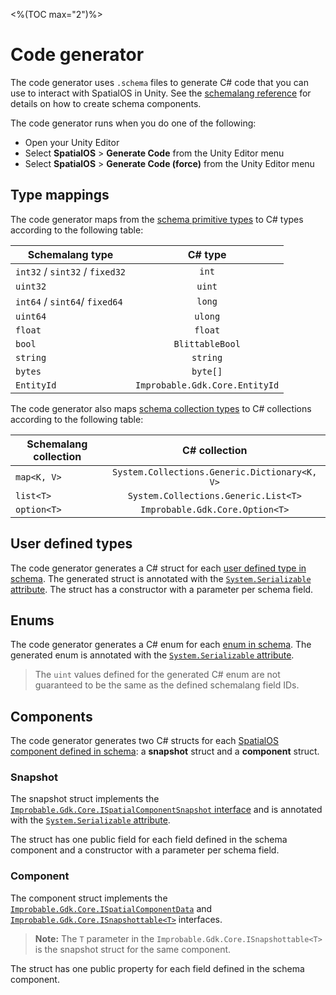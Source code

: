 <%(TOC max="2")%>
# Code generator

The code generator uses `.schema` files to generate C# code that you can use to interact with SpatialOS in Unity. See the [schemalang reference](https://docs.improbable.io/reference/latest/shared/schema/introduction#schema-introduction) for details on how to create schema components.

The code generator runs when you do one of the following:

* Open your Unity Editor
* Select **SpatialOS** > **Generate Code** from the Unity Editor menu
* Select **SpatialOS** > **Generate Code (force)** from the Unity Editor menu

## Type mappings

The code generator maps from the [schema primitive types](https://docs.improbable.io/reference/latest/shared/schema/reference#primitive-types) to C# types according to the following table:

| Schemalang type                | C# type      |
| ------------------------------ | :---------------------: |
| `int32` / `sint32` / `fixed32` | `int`                   |
| `uint32`                       | `uint`                  |
| `int64` / `sint64`/ `fixed64`  | `long`                  |
| `uint64`                       | `ulong`                 |
| `float`                        | `float`                 |
| `bool`                         | `BlittableBool`         |
| `string`                       | `string`                |
| `bytes`                        | `byte[]`                |
| `EntityId`                     | `Improbable.Gdk.Core.EntityId` |

The code generator also maps [schema collection types](https://docs.improbable.io/reference/latest/shared/schema/reference#collection-types) to C# collections according to the following table:

| Schemalang collection | C# collection                         |
| --------------------- | :-----------------------------------------------: |
| `map<K, V>`           | `System.Collections.Generic.Dictionary<K, V>`     |
| `list<T>`             | `System.Collections.Generic.List<T>`              |
| `option<T>`           | `Improbable.Gdk.Core.Option<T>`                   |

## User defined types

The code generator generates a C# struct for each [user defined type in schema](https://docs.improbable.io/reference/latest/shared/schema/reference#user-defined-types). The generated struct is annotated with the [`System.Serializable` attribute](https://docs.unity3d.com/ScriptReference/Serializable.html). The struct has a constructor with a parameter per schema field.

## Enums

The code generator generates a C# enum for each [enum in schema](https://docs.improbable.io/reference/latest/shared/schema/reference#enumerations). The generated enum is annotated with the [`System.Serializable` attribute](https://docs.unity3d.com/ScriptReference/Serializable.html).

> The `uint` values defined for the generated C# enum are not guaranteed to be the same as the defined schemalang field IDs.

## Components

The code generator generates two C# structs for each [SpatialOS component defined in schema](https://docs.improbable.io/reference/latest/shared/schema/reference#components): a **snapshot** struct and a **component** struct.

### Snapshot

The snapshot struct implements the [`Improbable.Gdk.Core.ISpatialComponentSnapshot` interface]({{urlRoot}}/api/core/i-spatial-component-snapshot) and is annotated with the [`System.Serializable` attribute](https://docs.unity3d.com/ScriptReference/Serializable.html).

The struct has one public field for each field defined in the schema component and a constructor with a parameter per schema field.

### Component

The component struct implements the [`Improbable.Gdk.Core.ISpatialComponentData`]({{urlRoot}}/api/core/i-spatial-component-data) and [`Improbable.Gdk.Core.ISnapshottable<T>`]({{urlRoot}}/api/core/i-snapshottable) interfaces.

> **Note:** The `T` parameter in the `Improbable.Gdk.Core.ISnapshottable<T>` is the snapshot struct for the same component.

The struct has one public property for each field defined in the schema component.